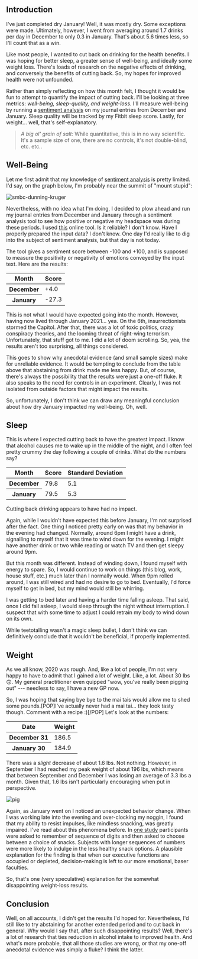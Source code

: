 ﻿## Introduction

I've just completed dry January! Well, it was mostly dry. Some exceptions were made. Ultimately, however, I went from averaging around 1.7 drinks per day in December to only 0.3 in January. That's about 5.6 times less, so I'll count that as a win.

Like most people, I wanted to cut back on drinking for the health benefits. I was hoping for better sleep, a greater sense of well-being, and ideally some weight loss. There's loads of research on the negative effects of drinking, and conversely the benefits of cutting back. So, my hopes for improved health were not unfounded.

Rather than simply reflecting on how this month felt, I thought it would be fun to attempt to quantify the impact of cutting back. I'll be looking at three metrics: *well-being, sleep-quality, and weight-loss*. I'll measure well-being by running a [sentiment analysis](https://en.wikipedia.org/wiki/Sentiment_analysis) on my journal entries from December and January. Sleep quality will be tracked by my Fitbit sleep score. Lastly, for weight... well, that's self-explanatory.

> *A big ol' grain of salt:* While quantitative, this is in no way scientific. It's a sample size of one, there are no controls, it's not double-blind, etc. etc..

## Well-Being

Let me first admit that my knowledge of [sentiment analysis](https://en.wikipedia.org/wiki/Sentiment_analysis) is pretty limited. I'd say, on the graph below, I'm probably near the summit of "mount stupid":

![smbc-dunning-kruger](https://pbs.twimg.com/media/CgRLnrfXIAAbqZn.jpg)

Nevertheless, with no idea what I'm doing, I decided to plow ahead and run my journal entries from December and January through a sentiment analysis tool to see how positive or negative my headspace was during these periods. I used [this](https://www.danielsoper.com/sentimentanalysis/) online tool. Is it reliable? I don't know. Have I properly prepared the input data? I don't know. One day I'd really like to dig into the subject of sentiment analysis, but that day is not today.

The tool gives a sentiment score between -100 and +100, and is supposed to measure the positivity or negativity of emotions conveyed by the input text. Here are the results:

<table class="table">
    <thead>
        <tr>
            <th>Month</th>
            <th>Score</th>
        </tr>
    </thead>
    <tbody>
        <tr>
            <th>December</th>
            <td>+4.0</td>
        </tr>
        <tr>
            <th>January</th>
            <td>-27.3</td>
        </tr>
    </tbody>
</table>

This is not what I would have expected going into the month. However, having now lived through January 2021... yea. On the 6th, insurrectionists stormed the Capitol. After that, there was a lot of toxic politics, crazy conspiracy theories, and the looming threat of right-wing terrorism. Unfortunately, that stuff got to me. I did a lot of doom scrolling. So, yea, the results aren't too surprising, all things considered.

This goes to show why anecdotal evidence (and small sample sizes) make for unreliable evidence. It would be tempting to conclude from the table above that abstaining from drink made me less happy. But, of course, there's always the possibility that the results were just a one-off fluke. It also speaks to the need for controls in an experiment. Clearly, I was not isolated from outside factors that might impact the results.

So, unfortunately, I don't think we can draw any meaningful conclusion about how dry January impacted my well-being. Oh, well.

## Sleep

This is where I expected cutting back to have the greatest impact. I know that alcohol causes me to wake up in the middle of the night, and I often feel pretty crummy the day following a couple of drinks. What do the numbers say?

<table class="table">
    <thead>
        <tr>
            <th>Month</th>
            <th>Score</th>
            <th>Standard Deviation</th>
        </tr>
    </thead>
    <tbody>
        <tr>
            <th>December</th>
            <td>79.8</td>
            <td>5.1</td>
        </tr>
        <tr>
            <th>January</th>
            <td>79.5</td>
            <td>5.3</td>
        </tr>
    </tbody>
</table>

Cutting back drinking appears to have had no impact.

Again, while I wouldn't have expected this before January, I'm not surprised after the fact. One thing I noticed pretty early on was that my behavior in the evening had changed. Normally, around 6pm I might have a drink, signalling to myself that it was time to wind down for the evening. I might have another drink or two while reading or watch TV and then get sleepy around 9pm.

But this month was different. Instead of winding down, I found myself with energy to spare. So, I would continue to work on things (this blog, work, house stuff, etc.) much later than I normally would. When 9pm rolled around, I was still wired and had no desire to go to bed. Eventually, I'd force myself to get in bed, but my mind would still be whirring.

I was getting to bed later and having a harder time falling asleep. That said, once I did fall asleep, I would sleep through the night without interruption. I suspect that with some time to adjust I could retrain my body to wind down on its own.

While teetotalling wasn't a magic sleep bullet, I don't think we can definitively conclude that it wouldn't be beneficial, if properly implemented.

## Weight

As we all know, 2020 was rough. And, like a lot of people, I'm not very happy to have to admit that I gained a lot of weight. Like, a lot. About 30 lbs 🙃. My general practitioner even quipped "wow, you've really been pigging out" --- needless to say, I have a new GP now.

So, I was hoping that saying bye bye to the mai tais would allow me to shed some pounds.[POP]I've actually never had a mai tai... they look tasty though. Comment with a recipe :)[/POP] Let's look at the numbers:

<table class="table">
    <thead>
        <tr>
            <th>Date</th>
            <th>Weight</th>
        </tr>
    </thead>
    <tbody>
        <tr>
            <th>December 31</th>
            <td>186.5</td>
        </tr>
        <tr>
            <th>January 30</th>
            <td>184.9</td>
        </tr>
    </tbody>
</table>

There was a *slight* decrease of about 1.6 lbs. Not nothing. However, in September I had reached my peak weight of about 196 lbs, which means that between September and December I was losing an average of 3.3 lbs a month. Given that, 1.6 lbs isn't particularly encouraging when put in perspective.

![pig](https://media.giphy.com/media/TfJiO4yBPDsA0/giphy.gif)

Again, as January went on I noticed an unexpected behavior change. When I was working late into the evening and over-clocking my noggin, I found that my ability to resist impulses, like mindless snacking, was greatly impaired. I've read about this phenomena before. In [one study](https://www.jstor.org/stable/10.1086/209563?seq=1#metadata_info_tab_contents) participants were asked to remember of sequence of digits and then asked to choose between a choice of snacks. Subjects with longer sequences of numbers were more likely to indulge in the less healthy snack options. A plausible explanation for the finding is that when our executive functions are occupied or depleted, decision-making is left to our more emotional, baser faculties.

So, that's one (very speculative) explanation for the somewhat disappointing weight-loss results.

## Conclusion

Well, on all accounts, I didn't get the results I'd hoped for. Nevertheless, I'd still like to try abstaining for another extended period and to cut back in general. Why would I say that, after such disappointing results? Well, there's a lot of research that ties reduction in alcohol intake to improved health. And what's more probable, that all those studies are wrong, or that my one-off anecdotal evidence was simply a fluke? I think the latter.
